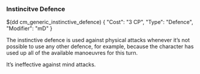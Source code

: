 ### Instincitve Defence

$(dd cm_generic_instinctive_defence)
{
	"Cost": "3 CP",
	"Type": "Defence",
	"Modifier": "mD"
}

The instinctive defence is used against physical attacks whenever
it’s not possible to use any other defence, for example, because
the character has used up all of the available manoeuvres for this turn.

It’s ineffective against mind attacks.
